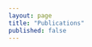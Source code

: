 ```yaml
---
layout: page
title: "Publications"
published: false
---
```


<script src="https://bibbase.org/show?bib=https://autonomy-and-verification-uol.github.io/pubs.bib&jsonp=1&group0=year"></script>
